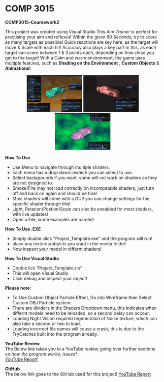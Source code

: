 
# COMP 3015
**COMP3015-Coursework2**

This project was created using Visual Studio
This Aim *Trainer* is perfect for practising  your aim and reflexes! Within the given 60 Seconds, try to score as many targets as possible! Quick reactions are key here, as the target will move & Scale with each hit! Accuracy also plays a key part in this, as each target can score between 1 & 3 points each, depending on how close you get to the target! With a Calm and warm environment, the game uses multiple features, such as **Shading on the Environment** , **Custom Objects** & **Animations!**

<p align="center">
    <img src="./READMEItems/Silhouette.png" width="180" height="120" />
    <img src="./READMEItems/Mix2.png" width="180" height="120" />
    <img src="./READMEItems/Wireframe.png" width="180" height="120" />
</p>

**How To Use**
* Use Menu to navigate through multiple shaders.
* Each menu has a drop down inwhich you can select to use.
* Select backgrounds if you want, some will not work on shaders as they are not designed to.
* Smoke/Fire may not load correctly on incompatable shaders, just turn off and back on again and should be fine!
* Most shaders will come with a GUI! you can change settings for the specific shader through this!
* Light, Rotation/Postion/Scale can also be eneabled for most shaders, with live updates!
* Open a File, some examples are named!

**How To Use .EXE**
* Simply double click "Project_Template.exe" and the program will run!
* place any textures/objects you want in the media folder!
* Now inspect your model in differnt shaders!

**How To Use Visual Studio**
* Double lick "Project_Template.sln"
* This will open Visual Studio
* Click debug and inspect your object!

**Please note:**
* To Use Custom Object Particle Effect, Go into Wireframe then Select Custom OBJ Particle system.
* There are dividers in the Shaders Dropdown menu, this indicates when differnt models need to be reloaded, so a second delay can occour.
* Loading Night Vision required regeneration of Noise texture, which can also take a second or two to load.
* Loading incorrect file names will cause a crash, this is due to the TryCatches built into the program already.

**YouTube Review**<br/>
The Below link takes you to a YouTube review, going over further sections on *how the program works*, *issues**.<br/>
[YouTube Report](https://www.youtube.com/watch?v=wmML_VfguK0&ab_channel=NickClothier)

**GitHub**<br/>
The below link goes to the GitHub used for this project!
[YouTube Report](https://youtu.be/F2sJP04pKJg)